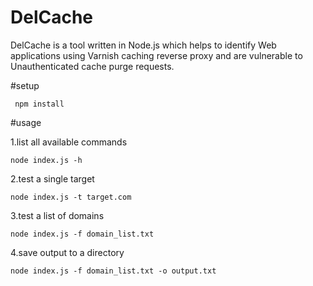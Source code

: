 # DelCache

DelCache is a tool written in Node.js which helps to identify
Web applications using Varnish caching reverse proxy and are vulnerable to
Unauthenticated cache purge requests.

#setup

```
 npm install
```
#usage


1.list all available commands
```
node index.js -h
```

2.test a single target
```
node index.js -t target.com
```

3.test a list of domains
```
node index.js -f domain_list.txt
```
4.save output to a directory

```
node index.js -f domain_list.txt -o output.txt

```
